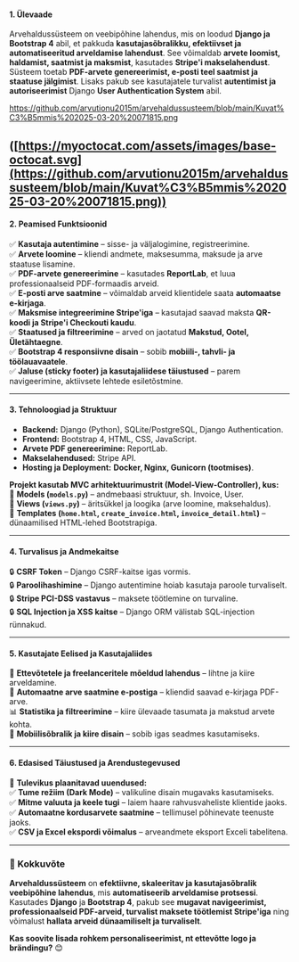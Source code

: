 #### **1. Ülevaade**  
Arvehaldussüsteem on veebipõhine lahendus, mis on loodud **Django ja Bootstrap 4** abil, et pakkuda **kasutajasõbralikku, efektiivset ja automatiseeritud arveldamise lahendust**. See võimaldab **arvete loomist, haldamist, saatmist ja maksmist**, kasutades **Stripe'i makselahendust**. Süsteem toetab **PDF-arvete genereerimist, e-posti teel saatmist ja staatuse jälgimist**. Lisaks pakub see kasutajatele turvalist **autentimist ja autoriseerimist** Django **User Authentication System** abil.

https://github.com/arvutionu2015m/arvehaldussusteem/blob/main/Kuvat%C3%B5mmis%202025-03-20%20071815.png

([https://myoctocat.com/assets/images/base-octocat.svg](https://github.com/arvutionu2015m/arvehaldussusteem/blob/main/Kuvat%C3%B5mmis%202025-03-20%20071815.png))
---

#### **2. Peamised Funktsioonid**  
✅ **Kasutaja autentimine** – sisse- ja väljalogimine, registreerimine.  
✅ **Arvete loomine** – kliendi andmete, maksesumma, maksude ja arve staatuse lisamine.  
✅ **PDF-arvete genereerimine** – kasutades **ReportLab**, et luua professionaalseid PDF-formaadis arveid.  
✅ **E-posti arve saatmine** – võimaldab arveid klientidele saata **automaatse e-kirjaga**.  
✅ **Maksmise integreerimine Stripe'iga** – kasutajad saavad maksta **QR-koodi ja Stripe'i Checkouti kaudu**.  
✅ **Staatused ja filtreerimine** – arved on jaotatud **Makstud, Ootel, Ületähtaegne**.  
✅ **Bootstrap 4 responsiivne disain** – sobib **mobiili-, tahvli- ja töölauavaatele**.  
✅ **Jaluse (sticky footer) ja kasutajaliidese täiustused** – parem navigeerimine, aktiivsete lehtede esiletõstmine.

---

#### **3. Tehnoloogiad ja Struktuur**  
- **Backend:** Django (Python), SQLite/PostgreSQL, Django Authentication.  
- **Frontend:** Bootstrap 4, HTML, CSS, JavaScript.  
- **Arvete PDF genereerimine:** ReportLab.  
- **Makselahendused:** Stripe API.  
- **Hosting ja Deployment:** **Docker, Nginx, Gunicorn (tootmises)**.  

**Projekt kasutab MVC arhitektuurimustrit (Model-View-Controller), kus:**  
📌 **Models (`models.py`)** – andmebaasi struktuur, sh. Invoice, User.  
📌 **Views (`views.py`)** – äritsükkel ja loogika (arve loomine, maksehaldus).  
📌 **Templates (`home.html`, `create_invoice.html`, `invoice_detail.html`)** – dünaamilised HTML-lehed Bootstrapiga.  

---

#### **4. Turvalisus ja Andmekaitse**  
🔒 **CSRF Token** – Django CSRF-kaitse igas vormis.  
🔒 **Paroolihashimine** – Django autentimine hoiab kasutaja paroole turvaliselt.  
🔒 **Stripe PCI-DSS vastavus** – maksete töötlemine on turvaline.  
🔒 **SQL Injection ja XSS kaitse** – Django ORM välistab SQL-injection rünnakud.  

---

#### **5. Kasutajate Eelised ja Kasutajaliides**  
💼 **Ettevõtetele ja freelanceritele mõeldud lahendus** – lihtne ja kiire arveldamine.  
📩 **Automaatne arve saatmine e-postiga** – kliendid saavad e-kirjaga PDF-arve.  
📊 **Statistika ja filtreerimine** – kiire ülevaade tasumata ja makstud arvete kohta.  
📱 **Mobiilisõbralik ja kiire disain** – sobib igas seadmes kasutamiseks.  

---

#### **6. Edasised Täiustused ja Arendustegevused**  
🚀 **Tulevikus plaanitavad uuendused:**  
✅ **Tume režiim (Dark Mode)** – valikuline disain mugavaks kasutamiseks.  
✅ **Mitme valuuta ja keele tugi** – laiem haare rahvusvaheliste klientide jaoks.  
✅ **Automaatne kordusarvete saatmine** – tellimusel põhinevate teenuste jaoks.  
✅ **CSV ja Excel ekspordi võimalus** – arveandmete eksport Exceli tabelitena.  

---

### **📌 Kokkuvõte**
**Arvehaldussüsteem** on **efektiivne, skaleeritav ja kasutajasõbralik veebipõhine lahendus**, mis **automatiseerib arveldamise protsessi**. Kasutades **Django** ja **Bootstrap 4**, pakub see **mugavat navigeerimist, professionaalseid PDF-arveid, turvalist maksete töötlemist Stripe'iga** ning võimalust **hallata arveid dünaamiliselt ja turvaliselt**.

**Kas soovite lisada rohkem personaliseerimist, nt ettevõtte logo ja brändingu?** 😊
